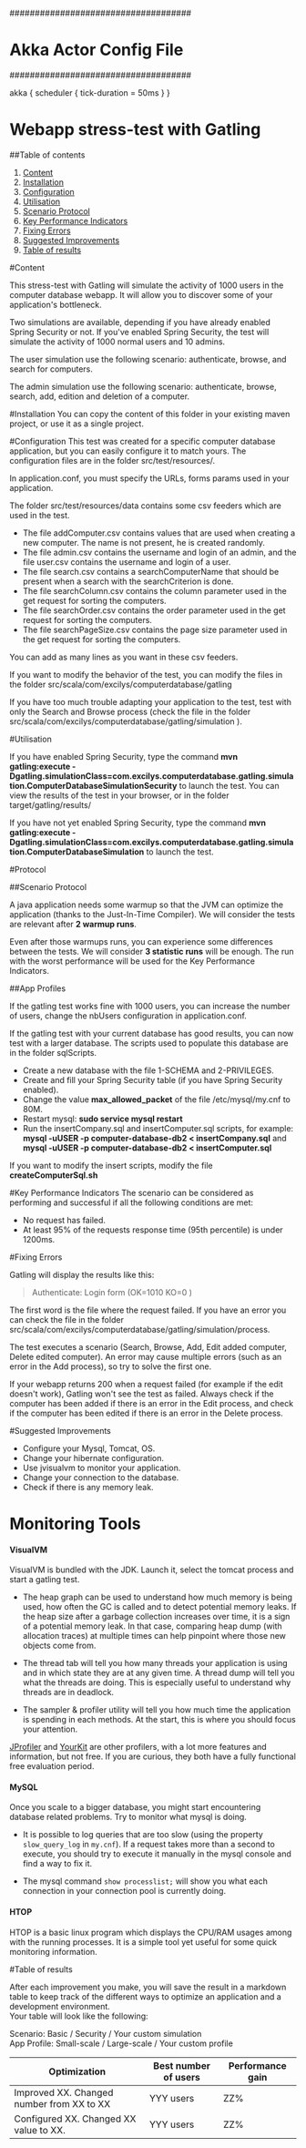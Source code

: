 ####################################
# Akka Actor Config File #
####################################

akka {
  scheduler {
    tick-duration = 50ms
  }
}



Webapp stress-test with Gatling
=========================

##Table of contents

1. [Content](#content)
2. [Installation](#installation)
3. [Configuration](#configuration)
4. [Utilisation](#utilisation)
5. [Scenario Protocol](#scenario-protocol)
6. [Key Performance Indicators](#key-performance-indicators)
7. [Fixing Errors](#fixing-errors)
8. [Suggested Improvements](#suggested-improvements)
9. [Table of results](#table-of-results)

#Content

This stress-test with Gatling will simulate the activity of 1000 users in the computer database webapp. It will allow you to discover some of your application's bottleneck.

Two simulations are available, depending if you have already enabled Spring Security or not. If you've enabled Spring Security, the test will simulate the activity of 1000 normal users and 10 admins.

The user simulation use the following scenario: authenticate, browse, and search for computers.

The admin simulation use the following scenario: authenticate, browse, search, add, edition and deletion of a computer.


#Installation
You can copy the content of this folder in your existing maven project, or use it as a single project.

#Configuration
This test was created for a specific computer database application, but you can easily configure it to match yours. The configuration files are in the folder src/test/resources/.

In application.conf, you must specify the URLs, forms params used in your application.

The folder src/test/resources/data contains some csv feeders which are used in the test.
* The file addComputer.csv contains values that are used when creating a new computer. The name is not present, he is created randomly.
* The file admin.csv contains the username and login of an admin, and the file user.csv contains the username and login of a user.
* The file search.csv contains a searchComputerName that should be present when a search with the searchCriterion is done.
* The file searchColumn.csv contains the column parameter used in the get request for sorting the computers.
* The file searchOrder.csv contains the order parameter used in the get request for sorting the computers.
* The file searchPageSize.csv contains the page size parameter used in the get request for sorting the computers.

You can add as many lines as you want in these csv feeders.

If you want to modify the behavior of the test, you can modify the files in the folder src/scala/com/excilys/computerdatabase/gatling

If you have too much trouble adapting your application to the test, test with only the Search and Browse process (check the file in the folder src/scala/com/excilys/computerdatabase/gatling/simulation
 ).

#Utilisation

If you have enabled Spring Security, type the command **mvn gatling:execute -Dgatling.simulationClass=com.excilys.computerdatabase.gatling.simulation.ComputerDatabaseSimulationSecurity** to launch the test. You can view the results of the test in your browser, or in the folder target/gatling/results/

If you have not yet enabled Spring Security, type the command **mvn gatling:execute -Dgatling.simulationClass=com.excilys.computerdatabase.gatling.simulation.ComputerDatabaseSimulation** to launch the test.


#Protocol

##Scenario Protocol

A java application needs some warmup so that the JVM can optimize the application (thanks to the Just-In-Time Compiler). We will consider the tests are relevant after **2 warmup runs**.

Even after those warmups runs, you can experience some differences between the tests. We will consider **3 statistic runs** will be enough. The run with the worst performance will be used for the Key Performance Indicators.

##App Profiles

If the gatling test works fine with 1000 users, you can increase the number of users, change the nbUsers configuration in application.conf.

If the gatling test with your current database has good results, you can now test with a larger database. The scripts used to populate this database are in the folder sqlScripts.

* Create a new database with the file 1-SCHEMA and 2-PRIVILEGES.
* Create and fill your Spring Security table (if you have Spring Security enabled).
* Change the value **max_allowed_packet** of the file /etc/mysql/my.cnf to 80M.
* Restart mysql: **sudo service mysql restart**
* Run the insertCompany.sql and insertComputer.sql scripts, for example: **mysql -uUSER -p computer-database-db2 < insertCompany.sql** and **mysql -uUSER -p computer-database-db2 < insertComputer.sql**

If you want to modify the insert scripts, modify the file **createComputerSql.sh**


#Key Performance Indicators
The scenario can be considered as performing and successful if all the following conditions are met:
* No request has failed.
* At least 95% of the requests response time (95th percentile) is under 1200ms.

#Fixing Errors

Gatling will display the results like this:
> Authenticate: Login form                                 (OK=1010   KO=0     )

The first word is the file where the request failed. If you have an error you can check the file in the folder src/scala/com/excilys/computerdatabase/gatling/simulation/process.

The test executes a scenario (Search, Browse, Add, Edit added computer, Delete edited computer). An error may cause multiple errors (such as an error in the Add process), so try to solve the first one.

If your webapp returns 200 when a request failed (for example if the edit doesn't work), Gatling won't see the test as failed. Always check if the computer has been added if there is an error in the Edit process, and check if the computer has been edited if there is an error in the Delete process.


#Suggested Improvements

* Configure your Mysql, Tomcat, OS.
* Change your hibernate configuration.
* Use jvisualvm to monitor your application.
* Change your connection to the database.
* Check if there is any memory leak.

# Monitoring Tools

#### VisualVM

VisualVM is bundled with the JDK. Launch it, select the tomcat process and start a gatling test. 

 * The heap graph can be used to understand how much memory is being used, how often the GC is called and to detect potential memory leaks. If the heap size after a garbage collection increases over time, it is a sign of a potential memory leak. In that case, comparing heap dump (with allocation traces) at multiple times can help pinpoint where those new objects come from.

* The thread tab will tell you how many threads your application is using and in which state they are at any given time. A thread dump will tell you what the threads are doing. This is especially useful to understand why threads are in deadlock. 

* The sampler & profiler utility will tell you how much time the application is spending in each methods. At the start, this is where you should focus your attention.

[JProfiler](https://www.ej-technologies.com/products/jprofiler/overview.html) and [YourKit](https://www.yourkit.com/) are other profilers, with a lot more features and information, but not free. If you are curious, they both have a fully functional free evaluation period.

#### MySQL

Once you scale to a bigger database, you might start encountering database related problems. Try to monitor what mysql is doing.

 * It is possible to log queries that are too slow (using the property `slow_query_log` in `my.cnf`). If a request takes more than a second to execute, you should try to execute it manually in the mysql console and find a way to fix it.

 * The mysql command `show processlist;` will show you what each connection in your connection pool is currently doing.

#### HTOP

HTOP is a basic linux program which displays the CPU/RAM usages among with the running processes. It is a simple tool yet useful for some quick monitoring information. 

#Table of results

After each improvement you make, you will save the result in a markdown table to keep track of the different ways to optimize an application and a development environment.  
Your table will look like the following:


Scenario: Basic / Security / Your custom simulation  
App Profile: Small-scale / Large-scale / Your custom profile

| Optimization | Best number of users | Performance gain |
| --- | --- | --- |
| Improved XX. Changed number from XX to XX | YYY users | ZZ% |
| Configured XX. Changed XX value to XX. | YYY users | ZZ% |
